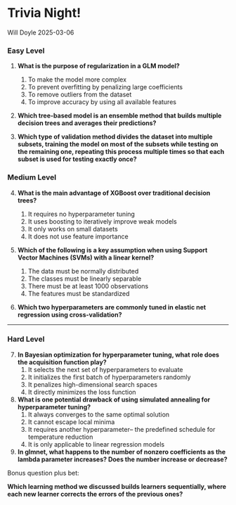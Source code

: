 Trivia Night!
================
Will Doyle
2025-03-06

### **Easy Level**

1.  **What is the purpose of regularization in a GLM model?**

    1)  To make the model more complex  
    2)  To prevent overfitting by penalizing large coefficients  
    3)  To remove outliers from the dataset  
    4)  To improve accuracy by using all available features

2.  **Which tree-based model is an ensemble method that builds multiple
    decision trees and averages their predictions?**

3.  **Which type of validation method divides the dataset into multiple
    subsets, training the model on most of the subsets while testing on
    the remaining one, repeating this process multiple times so that
    each subset is used for testing exactly once?**

### **Medium Level**

4.  **What is the main advantage of XGBoost over traditional decision
    trees?**

    1)  It requires no hyperparameter tuning  
    2)  It uses boosting to iteratively improve weak models  
    3)  It only works on small datasets  
    4)  It does not use feature importance

5.  **Which of the following is a key assumption when using Support
    Vector Machines (SVMs) with a linear kernel?**

    1)  The data must be normally distributed  
    2)  The classes must be linearly separable  
    3)  There must be at least 1000 observations  
    4)  The features must be standardized

6.  **Which two hyperparameters are commonly tuned in elastic net
    regression using cross-validation?**

------------------------------------------------------------------------

### **Hard Level**

7.  **In Bayesian optimization for hyperparameter tuning, what role does
    the acquisition function play?**
    1)  It selects the next set of hyperparameters to evaluate  
    2)  It initializes the first batch of hyperparameters randomly  
    3)  It penalizes high-dimensional search spaces  
    4)  It directly minimizes the loss function
8.  **What is one potential drawback of using simulated annealing for
    hyperparameter tuning?**
    1)  It always converges to the same optimal solution  
    2)  It cannot escape local minima  
    3)  It requires another hyperparameter– the predefined schedule for
        temperature reduction  
    4)  It is only applicable to linear regression models
9.  **In glmnet, what happens to the number of nonzero coefficients as
    the lambda parameter increases? Does the number increase or
    decrease?**

Bonus question plus bet:

**Which learning method we discussed builds learners sequentially, where
each new learner corrects the errors of the previous ones?**
